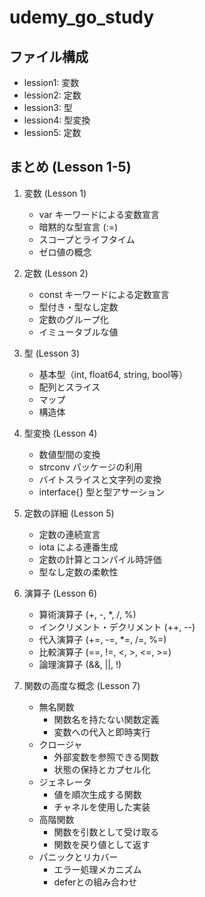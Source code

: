 # udemy_go_study

## ファイル構成
- lession1: 変数
- lession2: 定数
- lession3: 型
- lession4: 型変換
- lession5: 定数

## まとめ (Lesson 1-5)

1. 変数 (Lesson 1)
   - var キーワードによる変数宣言
   - 暗黙的な型宣言 (:=)
   - スコープとライフタイム
   - ゼロ値の概念

2. 定数 (Lesson 2)
   - const キーワードによる定数宣言
   - 型付き・型なし定数
   - 定数のグループ化
   - イミュータブルな値

3. 型 (Lesson 3)
   - 基本型（int, float64, string, bool等）
   - 配列とスライス
   - マップ
   - 構造体

4. 型変換 (Lesson 4)
   - 数値型間の変換
   - strconv パッケージの利用
   - バイトスライスと文字列の変換
   - interface{} 型と型アサーション

5. 定数の詳細 (Lesson 5)
   - 定数の連続宣言
   - iota による連番生成
   - 定数の計算とコンパイル時評価
   - 型なし定数の柔軟性

6. 演算子 (Lesson 6)
   - 算術演算子 (+, -, *, /, %)
   - インクリメント・デクリメント (++, --)
   - 代入演算子 (+=, -=, *=, /=, %=)
   - 比較演算子 (==, !=, <, >, <=, >=)
   - 論理演算子 (&&, ||, !)

7. 関数の高度な概念 (Lesson 7)
   - 無名関数
     - 関数名を持たない関数定義
     - 変数への代入と即時実行
   - クロージャ
     - 外部変数を参照できる関数
     - 状態の保持とカプセル化
   - ジェネレータ
     - 値を順次生成する関数
     - チャネルを使用した実装
   - 高階関数
     - 関数を引数として受け取る
     - 関数を戻り値として返す
   - パニックとリカバー
     - エラー処理メカニズム
     - deferとの組み合わせ
